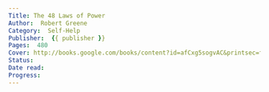 ```yaml
---
Title: The 48 Laws of Power
Author:  Robert Greene
Category:  Self-Help
Publisher:  {{ publisher }}
Pages:  480
Cover: http://books.google.com/books/content?id=afCxg5sogvAC&printsec=frontcover&img=1&zoom=1&edge=curl&source=gbs_api,
Status: 
Date read: 
Progress:
---
```

